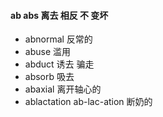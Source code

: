 #### ab abs 离去 相反 不  变坏

- abnormal 反常的 
- abuse 滥用
- abduct 诱去 骗走
- absorb 吸去
- abaxial 离开轴心的
- ablactation ab-lac-ation 断奶的